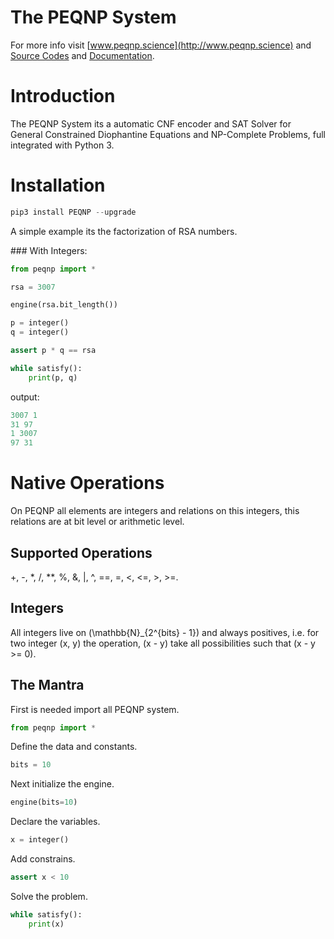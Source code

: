 # The PEQNP System

For more info visit [www.peqnp.science](http://www.peqnp.science) and [Source Codes](https://github.com/maxtuno/PEQNP) and [Documentation](https://peqnp.readthedocs.io).

# Introduction

The PEQNP System its a automatic CNF encoder and SAT Solver for General Constrained Diophantine Equations and NP-Complete Problems, full integrated with Python 3.

# Installation

```python
pip3 install PEQNP --upgrade
```

A simple example its the factorization of RSA numbers.
    
### With Integers:    
    
```python
from peqnp import *

rsa = 3007

engine(rsa.bit_length())

p = integer()
q = integer()

assert p * q == rsa

while satisfy():
    print(p, q)
```
output:
```python
3007 1
31 97
1 3007
97 31
```

# Native Operations

On PEQNP all elements are integers and relations on this integers, this relations are at bit level or arithmetic level.

## Supported Operations

+, -, *, /, **, %, &, |, ^, ==, =, <, <=, >, >=.

## Integers

All integers live on \(\mathbb{N}_{2^{bits} - 1}\) and always positives, i.e. for two integer \(x, y\) the operation, \(x - y\) take all possibilities such that \(x - y >= 0\).         

## The Mantra

First is needed import all PEQNP system.

```python
from peqnp import *
```

Define the data and constants.

```python
bits = 10
```

Next initialize the engine.

```python
engine(bits=10)
```

Declare the variables.

```python
x = integer()
```

Add constrains.

```python
assert x < 10
```

Solve the problem.

```python
while satisfy():
    print(x)
```

